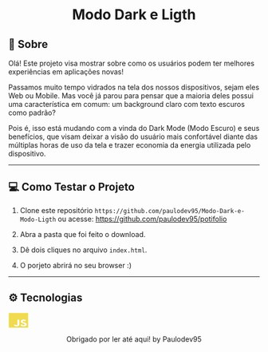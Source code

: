 

<h1 align="center"> Modo Dark e Ligth </h1>


## 📖 Sobre

Olá! Este projeto visa mostrar sobre como os usuários podem ter melhores experiências em aplicações novas!


Passamos muito tempo vidrados na tela dos nossos dispositivos, sejam eles Web ou Mobile. Mas você já parou para pensar que a maioria deles possui uma característica em comum: um background claro com texto escuros como padrão?

Pois é, isso está mudando com a vinda do Dark Mode (Modo Escuro) e seus benefícios, que visam deixar a visão do usuário mais confortável diante das múltiplas horas de uso da tela e trazer economia da energia utilizada pelo dispositivo.

---
## 💻 Como Testar o Projeto

1. Clone este repositório `https://github.com/paulodev95/Modo-Dark-e-Modo-Ligth` ou acesse: https://github.com/paulodev95/potifolio

2. Abra a pasta que foi feito o download.

3. Dê dois cliques no arquivo `index.html`.

4. O porjeto abrirá no seu browser :)

---
## ⚙ Tecnologias

<img align="center" alt="Paulo-Js" height="30" width="40" src="https://raw.githubusercontent.com/devicons/devicon/master/icons/javascript/javascript-plain.svg">

<p align="center">Obrigado por ler até aqui!  by Paulodev95 </p>
